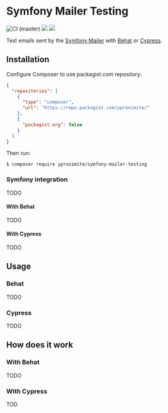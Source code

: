 # Symfony Mailer Testing

![CI (master)](https://github.com/Yproximite/SymfonyMailerTesting/workflows/CI/badge.svg)
![](https://img.shields.io/badge/php->%207.3-blue)
![](https://img.shields.io/badge/Symfony-%5E4.3%20%7C%7C%20%5E5.0-blue)

Test emails sent by the [Symfony Mailer](https://symfony.com/doc/current/mailer.html) with [Behat](https://docs.behat.org/en/latest/) or [Cypress](https://www.cypress.io/).

## Installation

Configure Composer to use packagist.com repository:

```json
{
  "repositories": [
    {
      "type": "composer",
      "url": "https://repo.packagist.com/yproximite/"
    },
    {
      "packagist.org": false
    }
  ]
}
```

Then run:

```console
$ composer require yproximite/symfony-mailer-testing
```

### Symfony integration

TODO

#### With Behat

TODO

#### With Cypress

TODO

## Usage

### Behat

TODO

### Cypress

TODO

## How does it work
 
### With Behat

TODO

### With Cypress

TOD

